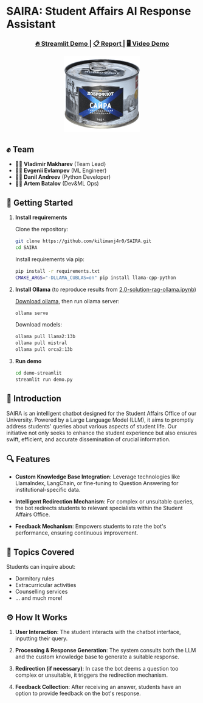 # SAIRA: Student Affairs AI Response Assistant

<h3 align="center">
<a href="Add link to streamlit"> 🔥 Streamlit Demo </a>|
<a href="./report/report.pdf"> 📋 Report </a>|
<a href="https://youtu.be/KZKuOo5xT24"> 🖥️ Video Demo </a>
</h3>

<p align="center">
<img src="report/saira.png" alt="Saira" width="200"/>
</p>

## ✊ Team
- 🧑‍💻 **Vladimir Makharev** (Team Lead)
- 🧑‍💻 **Evgenii Evlampev** (ML Engineer)
- 🧑‍💻 **Danil Andreev** (Python Developer)
- 🧑‍💻 **Artem Batalov** (Dev&ML Ops)

## 🚀 Getting Started

1. **Install requirements**

   Clone the repository:
   ```bash
   git clone https://github.com/kilimanj4r0/SAIRA.git
   cd SAIRA
   ```

   Install requirements via pip:
   ```bash
   pip install -r requirements.txt
   CMAKE_ARGS="-DLLAMA_CUBLAS=on" pip install llama-cpp-python
   ```

2. **Install Ollama** (to reproduce results from [2.0-solution-rag-ollama.ipynb](notebooks/2.0-solution-rag-ollama.ipynb))

   [Download ollama](https://ollama.ai/download), then run ollama server:
   ```bash
   ollama serve
   ```

   Download models:

   ```bash
   ollama pull llama2:13b
   ollama pull mistral
   ollama pull orca2:13b
   ```

3. **Run demo**
   ```bash
   cd demo-streamlit
   streamlit run demo.py
   ```

## 📌 Introduction

SAIRA is an intelligent chatbot designed for the Student Affairs Office of our University. Powered by a Large Language Model (LLM), it aims to promptly address students' queries about various aspects of student life. Our initiative not only seeks to enhance the student experience but also ensures swift, efficient, and accurate dissemination of crucial information.

## 🔍 Features

- **Custom Knowledge Base Integration**: Leverage technologies like LlamaIndex, LangChain, or fine-tuning to Question Answering for institutional-specific data.
  
- **Intelligent Redirection Mechanism**: For complex or unsuitable queries, the bot redirects students to relevant specialists within the Student Affairs Office.
  
- **Feedback Mechanism**: Empowers students to rate the bot's performance, ensuring continuous improvement.

## 📘 Topics Covered

Students can inquire about:
- Dormitory rules
- Extracurricular activities
- Counselling services
- ... and much more!

## ⚙️ How It Works

1. **User Interaction**: The student interacts with the chatbot interface, inputting their query.
   
2. **Processing & Response Generation**: The system consults both the LLM and the custom knowledge base to generate a suitable response.

3. **Redirection (if necessary)**: In case the bot deems a question too complex or unsuitable, it triggers the redirection mechanism.

4. **Feedback Collection**: After receiving an answer, students have an option to provide feedback on the bot's response.
